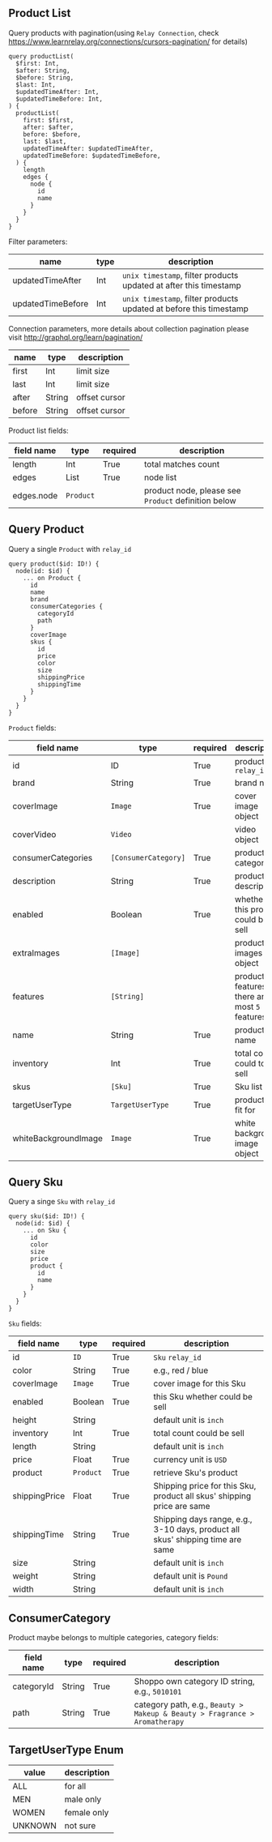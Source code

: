 ## Product List
Query products with pagination(using `Relay Connection`, check https://www.learnrelay.org/connections/cursors-pagination/ for details)

```
query productList(
  $first: Int,
  $after: String,
  $before: String,
  $last: Int,
  $updatedTimeAfter: Int,
  $updatedTimeBefore: Int,
) {
  productList(
    first: $first,
    after: $after,
    before: $before,
    last: $last,
    updatedTimeAfter: $updatedTimeAfter,
    updatedTimeBefore: $updatedTimeBefore,
  ) {
    length
    edges {
      node {
        id
        name
      }
    }
  }
}
```

Filter parameters:

name | type | description
--- | --- | ---
updatedTimeAfter | Int | `unix timestamp`, filter products updated at after this timestamp
updatedTimeBefore | Int | `unix timestamp`, filter products updated at before this timestamp

Connection parameters, more details about collection pagination please visit http://graphql.org/learn/pagination/

name | type | description
--- | --- | ---
first | Int | limit size
last | Int | limit size
after | String | offset cursor
before | String | offset cursor

Product list fields:

field name | type | required | description
--- | --- | --- | ---
length | Int | True | total matches count
edges | List | True | node list
edges.node | `Product` | | product node, please see `Product` definition below

## Query Product
Query a single `Product` with `relay_id`

```
query product($id: ID!) {
  node(id: $id) {
    ... on Product {
      id
      name
      brand
      consumerCategories {
        categoryId
        path
      }
      coverImage
      skus {
        id
        price
        color
        size
        shippingPrice
        shippingTime
      }
    }
  }
}
```

`Product` fields:

field name | type | required | description
--- | --- | --- | ---
id | ID | True | product `relay_id`
brand | String | True | brand name
coverImage | `Image` | True | cover image object
coverVideo | `Video` | | video object
consumerCategories | `[ConsumerCategory]` | True | product categories
description | String | True | product description
enabled | Boolean | True | whether this product could be sell
extraImages | `[Image]` | | product images list object
features | `[String]` | | product features, there are at most `5` features
name | String | True | product name
inventory | Int | True | total count could to sell
skus | `[Sku]` | True | Sku list
targetUserType | `TargetUserType` | True | product is fit for
whiteBackgroundImage | `Image` | True | white background image object

## Query Sku

Query a singe `Sku` with `relay_id`

```
query sku($id: ID!) {
  node(id: $id) {
    ... on Sku {
      id
      color
      size
      price
      product {
        id
        name
      }
    }
  }
}
```

`Sku` fields:

field name | type | required | description
--- | --- | --- | ---
id | `ID` | True | `Sku` `relay_id`
color | String | True | e.g., red / blue
coverImage | `Image` | True | cover image for this Sku
enabled | Boolean | True | this Sku whether could be sell
height | String | | default unit is `inch`
inventory | Int | True | total count could be sell
length | String | | default unit is `inch`
price | Float | True | currency unit is `USD`
product | `Product` | True | retrieve Sku's product
shippingPrice | Float | True | Shipping price for this Sku, product all skus' shipping price are same
shippingTime | String | True | Shipping days range, e.g., 3-10 days, product all skus' shipping time are same
size | String | | default unit is `inch`
weight | String | | default unit is `Pound`
width | String | | default unit is `inch`

## ConsumerCategory

Product maybe belongs to multiple categories, category fields:

field name | type | required | description
--- | --- | --- | ---
categoryId | String | True | Shoppo own category ID string, e.g., `5010101`
path | String | True | category path, e.g., `Beauty > Makeup & Beauty > Fragrance > Aromatherapy`

 ## TargetUserType Enum

value | description
--- | ---
ALL | for all
MEN | male only
WOMEN | female only
UNKNOWN | not sure
